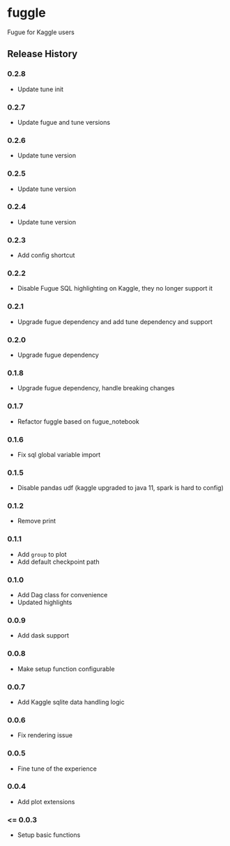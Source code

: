 # fuggle
Fugue for Kaggle users


## Release History

### 0.2.8

* Update tune init

### 0.2.7

* Update fugue and tune versions

### 0.2.6

* Update tune version

### 0.2.5

* Update tune version

### 0.2.4

* Update tune version

### 0.2.3

* Add config shortcut

### 0.2.2

* Disable Fugue SQL highlighting on Kaggle, they no longer support it

### 0.2.1

* Upgrade fugue dependency and add tune dependency and support

### 0.2.0

* Upgrade fugue dependency

### 0.1.8

* Upgrade fugue dependency, handle breaking changes

### 0.1.7

* Refactor fuggle based on fugue_notebook

### 0.1.6

* Fix sql global variable import

### 0.1.5

* Disable pandas udf (kaggle upgraded to java 11, spark is hard to config)

### 0.1.2

* Remove print

### 0.1.1

* Add `group` to plot
* Add default checkpoint path

### 0.1.0

* Add Dag class for convenience
* Updated highlights

### 0.0.9

* Add dask support

### 0.0.8

* Make setup function configurable

### 0.0.7

* Add Kaggle sqlite data handling logic

### 0.0.6

* Fix rendering issue

### 0.0.5

* Fine tune of the experience

### 0.0.4

* Add plot extensions

### <= 0.0.3

* Setup basic functions
